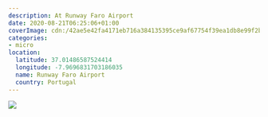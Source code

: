 ```yaml
---
description: At Runway Faro Airport
date: 2020-08-21T06:25:06+01:00
coverImage: cdn:/42ae5e42fa4171eb716a384135395ce9af67754f39ea1db8e99f2b9fd5ab2f80
categories:
- micro
location:
  latitude: 37.01486587524414
  longitude: -7.9696831703186035
  name: Runway Faro Airport
  country: Portugal
---
```


![](cdn:/42ae5e42fa4171eb716a384135395ce9af67754f39ea1db8e99f2b9fd5ab2f80?class=fw)

